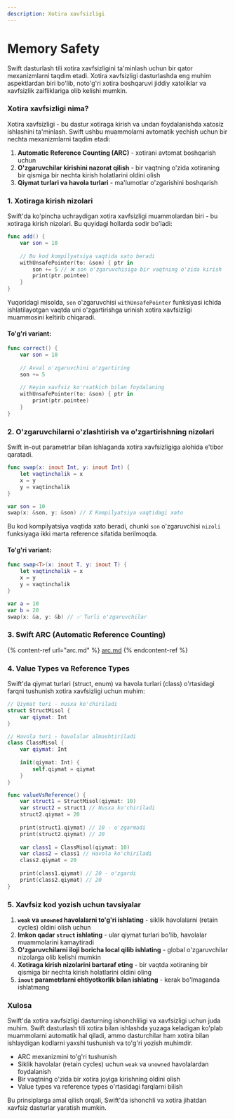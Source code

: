```yaml
---
description: Xotira xavfsizligi
---
```


# Memory Safety

Swift dasturlash tili xotira xavfsizligini ta'minlash uchun bir qator mexanizmlarni taqdim etadi. Xotira xavfsizligi dasturlashda eng muhim aspektlardan biri bo'lib, noto'g'ri xotira boshqaruvi jiddiy xatoliklar va xavfsizlik zaifliklariga olib kelishi mumkin.

### Xotira xavfsizligi nima?

Xotira xavfsizligi - bu dastur xotiraga kirish va undan foydalanishda xatosiz ishlashini ta'minlash. Swift ushbu muammolarni avtomatik yechish uchun bir nechta mexanizmlarni taqdim etadi:

1. **Automatic Reference Counting (ARC)** - xotirani avtomat boshqarish uchun
2. **O'zgaruvchilar kirishini nazorat qilish** - bir vaqtning o'zida xotiraning bir qismiga bir nechta kirish holatlarini oldini olish
3. **Qiymat turlari va havola turlari** - ma'lumotlar o'zgarishini boshqarish

### 1. Xotiraga kirish nizolari

Swift'da ko'pincha uchraydigan xotira xavfsizligi muammolardan biri - bu xotiraga kirish nizolari. Bu quyidagi hollarda sodir bo'ladi:

```swift
func add() {
    var son = 10
    
    // Bu kod kompilyatsiya vaqtida xato beradi
    withUnsafePointer(to: &son) { ptr in
        son += 5 // ❌ son o'zgaruvchisiga bir vaqtning o'zida kirish
        print(ptr.pointee)
    }
}
```

Yuqoridagi misolda, `son` o'zgaruvchisi `withUnsafePointer` funksiyasi ichida ishlatilayotgan vaqtda uni o'zgartirishga urinish xotira xavfsizligi muammosini keltirib chiqaradi.

#### To'g'ri variant:

```swift
func correct() {
    var son = 10
    
    // Avval o'zgaruvchini o'zgartiring
    son += 5
    
    // Keyin xavfsiz ko'rsatkich bilan foydalaning
    withUnsafePointer(to: &son) { ptr in
        print(ptr.pointee)
    }
}
```

### 2. O'zgaruvchilarni o'zlashtirish va o'zgartirishning nizolari

Swift in-out parametrlar bilan ishlaganda xotira xavfsizligiga alohida e'tibor qaratadi.

```swift
func swap(x: inout Int, y: inout Int) {
    let vaqtinchalik = x
    x = y
    y = vaqtinchalik
}

var son = 10
swap(x: &son, y: &son) // X Kompilyatsiya vaqtidagi xato
```

Bu kod kompilyatsiya vaqtida xato beradi, chunki `son` o'zgaruvchisi `nizoli` funksiyaga ikki marta reference sifatida berilmoqda.

#### To'g'ri variant:

```swift
func swap<T>(x: inout T, y: inout T) {
    let vaqtinchalik = x
    x = y
    y = vaqtinchalik
}

var a = 10
var b = 20
swap(x: &a, y: &b) // ✅ Turli o'zgaruvchilar
```

### 3. Swift ARC (Automatic Reference Counting)

{% content-ref url="arc.md" %}
[arc.md](arc.md)
{% endcontent-ref %}

### 4. Value Types va Reference Types

Swift'da qiymat turlari (struct, enum) va havola turlari (class) o'rtasidagi farqni tushunish xotira xavfsizligi uchun muhim:

```swift
// Qiymat turi - nusxa ko'chiriladi
struct StructMisol {
    var qiymat: Int
}

// Havola turi - havolalar almashtiriladi
class ClassMisol {
    var qiymat: Int
    
    init(qiymat: Int) {
        self.qiymat = qiymat
    }
}

func valueVsReference() {
    var struct1 = StructMisol(qiymat: 10)
    var struct2 = struct1 // Nusxa ko'chiriladi
    struct2.qiymat = 20
    
    print(struct1.qiymat) // 10 - o'zgarmadi
    print(struct2.qiymat) // 20
    
    var class1 = ClassMisol(qiymat: 10)
    var class2 = class1 // Havola ko'chiriladi
    class2.qiymat = 20
    
    print(class1.qiymat) // 20 - o'zgardi
    print(class2.qiymat) // 20
}
```

### 5. Xavfsiz kod yozish uchun tavsiyalar

1. **`weak` va `unowned` havolalarni to'g'ri ishlating** - siklik havolalarni (retain cycles) oldini olish uchun
2. **Imkon qadar `struct` ishlating** - ular qiymat turlari bo'lib, havolalar muammolarini kamaytiradi
3. **O'zgaruvchilarni iloji boricha local qilib ishlating** - global o'zgaruvchilar nizolarga olib kelishi mumkin
4. **Xotiraga kirish nizolarini bartaraf eting** - bir vaqtda xotiraning bir qismiga bir nechta kirish holatlarini oldini oling
5. **`inout` parametrlarni ehtiyotkorlik bilan ishlating** - kerak bo'lmaganda ishlatmang

### Xulosa

Swift'da xotira xavfsizligi dasturning ishonchliligi va xavfsizligi uchun juda muhim. Swift dasturlash tili xotira bilan ishlashda yuzaga keladigan ko'plab muammolarni automatik hal qiladi, ammo dasturchilar ham xotira bilan ishlaydigan kodlarni yaxshi tushunish va to'g'ri yozish muhimdir.

* ARC mexanizmini to'g'ri tushunish
* Siklik havolalar (retain cycles) uchun `weak` va `unowned` havolalardan foydalanish
* Bir vaqtning o'zida bir xotira joyiga kirishning oldini olish
* Value types va reference types o'rtasidagi farqlarni bilish

Bu prinsiplarga amal qilish orqali, Swift'da ishonchli va xotira jihatdan xavfsiz dasturlar yaratish mumkin.
